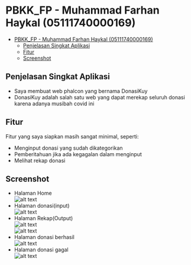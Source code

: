 # PBKK_FP - Muhammad Farhan Haykal (05111740000169)
- [PBKK_FP - Muhammad Farhan Haykal (05111740000169)](#pbkkfp---muhammad-farhan-haykal-05111740000169)
  - [Penjelasan Singkat Aplikasi](#penjelasan-singkat-aplikasi)
  - [Fitur](#fitur)
  - [Screenshot](#screenshot)
## Penjelasan Singkat Aplikasi
- Saya membuat web phalcon yang bernama DonasiKuy
- DonasiKuy adalah salah satu web yang dapat merekap seluruh donasi karena adanya musibah covid ini
## Fitur
Fitur yang saya siapkan masih sangat minimal, seperti:
- Menginput donasi yang sudah dikategorikan
- Pemberitahuan jika ada kegagalan dalam menginput
- Melihat rekap donasi
## Screenshot
- Halaman Home<br/>
  ![alt text](https://github.com/ikul1234/PBKK_FP/blob/master/Screenshot/Home.jpg "Home")<br/>
- Halaman donasi(input)<br/>
  ![alt text](https://github.com/ikul1234/PBKK_FP/blob/master/Screenshot/Donasi.jpg "Donasi")<br/>
- Halaman Rekap(Output)<br/>
  ![alt text](https://github.com/ikul1234/PBKK_FP/blob/master/Screenshot/Rekap_1.jpg "Rekap")<br/>
  ![alt text](https://github.com/ikul1234/PBKK_FP/blob/master/Screenshot/Rekap_2.jpg "Rekap")<br/>
- Halaman donasi berhasil<br/>
  ![alt text](https://github.com/ikul1234/PBKK_FP/blob/master/Screenshot/Donasi_Berhasil.jpg "Donasi Berhasil")<br/>
- Halaman donasi gagal<br/>
  ![alt text](https://github.com/ikul1234/PBKK_FP/blob/master/Screenshot/Donasi_Gagal.jpg "Donasi Gagal")<br/>